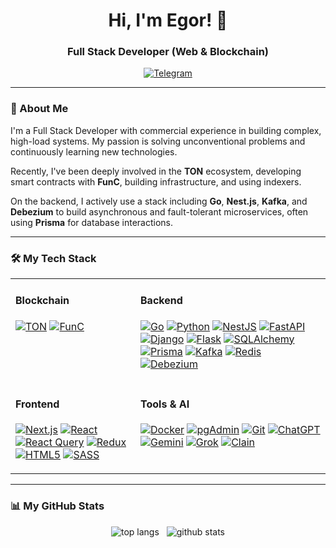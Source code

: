 <div align="center">
  <h1>Hi, I'm Egor! 👋</h1>
  <h3>Full Stack Developer (Web & Blockchain)</h3>
</div>

<div align="center">
    <a href="https://t.me/quietjourney" target="_blank">
      <img src="https://img.shields.io/badge/Contact%20Me-Telegram-2CA5E0?style=for-the-badge&logo=telegram&logoColor=white" alt="Telegram"/>
    </a>
</div>

---

### 🚀 About Me

I'm a Full Stack Developer with commercial experience in building complex, high-load systems. My passion is solving unconventional problems and continuously learning new technologies.

Recently, I've been deeply involved in the **TON** ecosystem, developing smart contracts with **FunC**, building infrastructure, and using indexers.

On the backend, I actively use a stack including **Go**, **Nest.js**, **Kafka**, and **Debezium** to build asynchronous and fault-tolerant microservices, often using **Prisma** for database interactions.

---

### 🛠️ My Tech Stack

<table>
  <tr>
    <td valign="top">
      <h4>Blockchain</h4>
      <p align="left">
        <a href="#"><img alt="TON" src="https://img.shields.io/badge/TON-0088CC?style=flat-square&logo=ton&logoColor=white" /></a>
        <a href="#"><img alt="FunC" src="https://img.shields.io/badge/FunC-grey?style=flat-square" /></a>
      </p>
    </td>
    <td valign="top">
      <h4>Backend</h4>
      <p align="left">
        <a href="#"><img alt="Go" src="https://img.shields.io/badge/Go-00ADD8?style=flat-square&logo=go&logoColor=white" /></a>
        <a href="#"><img alt="Python" src="https://img.shields.io/badge/Python-3776AB?style=flat-square&logo=python&logoColor=white" /></a>
        <a href="#"><img alt="NestJS" src="https://img.shields.io/badge/NestJS-%23E0234E.svg?style=flat-square&logo=nestjs&logoColor=white" /></a>
        <a href="#"><img alt="FastAPI" src="https://img.shields.io/badge/FastAPI-009688?style=flat-square&logo=fastapi&logoColor=white" /></a>
        <a href="#"><img alt="Django" src="https://img.shields.io/badge/Django-092E20?style=flat-square&logo=django&logoColor=white" /></a>
        <a href="#"><img alt="Flask" src="https://img.shields.io/badge/Flask-000000?style=flat-square&logo=flask&logoColor=white" /></a>
        <a href="#"><img alt="SQLAlchemy" src="https://img.shields.io/badge/SQLAlchemy-D71F00?style=flat-square&logo=sqlalchemy&logoColor=white" /></a>
        <a href="#"><img alt="Prisma" src="https://img.shields.io/badge/Prisma-2D3748?style=flat-square&logo=prisma&logoColor=white" /></a>
        <a href="#"><img alt="Kafka" src="https://img.shields.io/badge/Apache%20Kafka-000?style=flat-square&logo=apachekafka" /></a>
        <a href="#"><img alt="Redis" src="https://img.shields.io/badge/Redis-%23DD0031.svg?style=flat-square&logo=redis&logoColor=white" /></a>
        <a href="#"><img alt="Debezium" src="https://img.shields.io/badge/Debezium-463695?style=flat-square" /></a>
      </p>
    </td>
  </tr>
  <tr>
    <td valign="top">
      <h4>Frontend</h4>
      <p align="left">
        <a href="#"><img alt="Next.js" src="https://img.shields.io/badge/Next.js-000000?style=flat-square&logo=nextdotjs&logoColor=white" /></a>
        <a href="#"><img alt="React" src="https://img.shields.io/badge/React-61DAFB?style=flat-square&logo=react&logoColor=black" /></a>
        <a href="#"><img alt="React Query" src="https://img.shields.io/badge/React%20Query-FF4154?style=flat-square&logo=reactquery&logoColor=white" /></a>
        <a href="#"><img alt="Redux" src="https://img.shields.io/badge/Redux-764ABC?style=flat-square&logo=redux&logoColor=white" /></a>
        <a href="#"><img alt="HTML5" src="https://img.shields.io/badge/HTML5-E34F26?style=flat-square&logo=html5&logoColor=white" /></a>
        <a href="#"><img alt="SASS" src="https://img.shields.io/badge/Sass-CC6699?style=flat-square&logo=sass&logoColor=white" /></a>
      </p>
    </td>
    <td valign="top">
      <h4>Tools & AI</h4>
      <p align="left">
        <a href="#"><img alt="Docker" src="https://img.shields.io/badge/Docker-2496ED?style=flat-square&logo=docker&logoColor=white" /></a>
        <a href="#"><img alt="pgAdmin" src="https://img.shields.io/badge/pgAdmin-336791?style=flat-square&logo=postgresql&logoColor=white" /></a>
        <a href="#"><img alt="Git" src="https://img.shields.io/badge/Git-F05032?style=flat-square&logo=git&logoColor=white" /></a>
        <a href="#"><img alt="ChatGPT" src="https://img.shields.io/badge/ChatGPT-412991?style=flat-square&logo=openai&logoColor=white" /></a>
        <a href="#"><img alt="Gemini" src="https://img.shields.io/badge/Gemini-8E77D3?style=flat-square" /></a>
        <a href="#"><img alt="Grok" src="https://img.shields.io/badge/Grok-5D5DFF?style=flat-square" /></a>
        <a href="#"><img alt="Clain" src="https://img.shields.io/badge/Clain-grey?style=flat-square" /></a>
      </p>
    </td>
  </tr>
</table>

---

### 📊 My GitHub Stats

<div align="center">
  <img src="https://github-readme-stats.vercel.app/api/top-langs?username=egorkaBurkenya&layout=compact&theme=react&hide_border=true" alt="top langs" />
   
  <img src="https://github-readme-stats.vercel.app/api?username=egorkaBurkenya&show_icons=true&theme=react&include_all_commits=true&count_private=true&hide_border=true" alt="github stats" />
</div>

